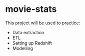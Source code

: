# movie-stats

This project will be used to practice:
* Data extraction
* ETL
* Setting up Redshift
* Modelling